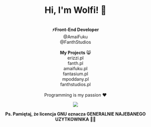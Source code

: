 <div align="center">
<h1>Hi, I'm Wolfi! 👋</h1><br>
<b>⚡Front-End Developer</b><br>
<a style="text-decoration:none;" href="https://github.com/Amaifuku">@AmaiFuku</a> <br>
<a style="text-decoration:none;" href="https://github.com/FanthStudios">@FanthStudios</a> <br>
<br>
<b>My Projects</b> 😸<br>
<a style="text-decoration:none;" href="https://erizzi.pl">erizzi.pl</a> <br>
<a style="text-decoration:none;" href="https://fanth.pl">fanth.pl</a> <br>
<a style="text-decoration:none;" href="https://amaifuku.pl">amaifuku.pl</a> <br>
<a style="text-decoration:none;" href="https://fantasium.pl">fantasium.pl</a> <br>
<a style="text-decoration:none;" href="https://mpoddany.pl">mpoddany.pl</a> <br>
<a style="text-decoration:none;" href="https://fanthstudios.pl">fanthstudios.pl</a> <br>

<br>
Programming is my passion ❤️<br>
    
  <img src="https://raw.githubusercontent.com/wolfiwaifu/wolfiwaifu/3a09a00445db4952b5eddb4d39b52e3d1aa562ef/snejk.svg"></img>

  <b>Ps. Pamiętaj, że licencja GNU oznacza GENERALNIE NAJEBANEGO UZYTKOWNIKA 🗿🍷</b>
</div>
